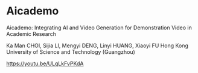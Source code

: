 # Aicademo
Aicademo: Integrating AI and Video Generation for Demonstration Video in Academic Research

Ka Man CHOI, Sijia LI, Mengyi DENG, Linyi HUANG, Xiaoyi FU
Hong Kong University of Science and Technology (Guangzhou)

https://youtu.be/ULqLkFvPKdA
